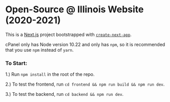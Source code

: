 # Open-Source @ Illinois Website (2020-2021)

This is a [Next.js](https://nextjs.org/) project bootstrapped with [`create-next-app`](https://github.com/vercel/next.js/tree/canary/packages/create-next-app).

cPanel only has Node version 10.22 and only has `npm`, so it is recommended that you use `npm` instead of `yarn`.

### To Start:

1.) Run `npm install` in the root of the repo.

2.) To test the frontend, run `cd frontend && npm run build && npm run dev`.

3.) To test the backend, run `cd backend && npm run dev`.
